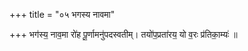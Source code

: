 +++
title = "०५ भगस्य नावमा"

+++
भग॑स्य॒ नाव॒मा रो॑ह पू॒र्णामनु॑पदस्वतीम्। तयो॑प॒प्रता॑रय॒ यो व॒रः प्र॑तिका॒म्यः॑ ॥